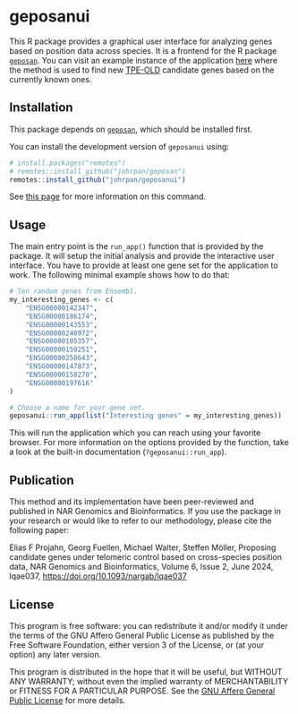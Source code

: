 # geposanui

This R package provides a graphical user interface for analyzing genes based
on position data across species. It is a frontend for the R package
[`geposan`](https://github.com/johrpan/geposan). You can visit an example
instance of the application [here](https://tpe-old.uni-rostock.de) where the
method is used to find new
[TPE-OLD](https://www.ncbi.nlm.nih.gov/pmc/articles/PMC4233240/) candidate
genes based on the currently known ones.

## Installation

This package depends on [`geposan`](https://github.com/johrpan/geposan'),
which should be installed first.

You can install the development version of `geposanui` using:

```r
# install.packages("remotes")
# remotes::install_github("johrpan/geposan")
remotes::install_github("johrpan/geposanui")
```

See [this page](https://remotes.r-lib.org/reference/install_git.html) for more
information on this command.

## Usage

The main entry point is the `run_app()` function that is provided by the
package. It will setup the initial analysis and provide the interactive user
interface. You have to provide at least one gene set for the application to
work. The following minimal example shows how to do that:

```r
# Ten random genes from Ensembl.
my_interesting_genes <- c(
    "ENSG00000142347",
    "ENSG00000186174",
    "ENSG00000143553",
    "ENSG00000240972",
    "ENSG00000105357",
    "ENSG00000159251",
    "ENSG00000258643",
    "ENSG00000147873",
    "ENSG00000158270",
    "ENSG00000197616"
)

# Choose a name for your gene set.
geposanui::run_app(list("Interesting genes" = my_interesting_genes))
```

This will run the application which you can reach using your favorite browser.
For more information on the options provided by the function, take a look at the
built-in documentation (`?geposanui::run_app`).

## Publication

This method and its implementation have been peer-reviewed and published in
NAR Genomics and Bioinformatics. If you use the package in your research or
would like to refer to our methodology, please cite the following paper:

Elias F Projahn, Georg Fuellen, Michael Walter, Steffen Möller, Proposing
candidate genes under telomeric control based on cross-species position data,
NAR Genomics and Bioinformatics, Volume 6, Issue 2, June 2024, lqae037,
https://doi.org/10.1093/nargab/lqae037

## License

This program is free software: you can redistribute it and/or modify it under
the terms of the GNU Affero General Public License as published by the Free
Software Foundation, either version 3 of the License, or (at your option) any
later version.

This program is distributed in the hope that it will be useful, but WITHOUT ANY
WARRANTY; without even the implied warranty of MERCHANTABILITY or FITNESS FOR A
PARTICULAR PURPOSE. See the
[GNU Affero General Public License](https://www.gnu.org/licenses/agpl-3.0.html)
for more details.
